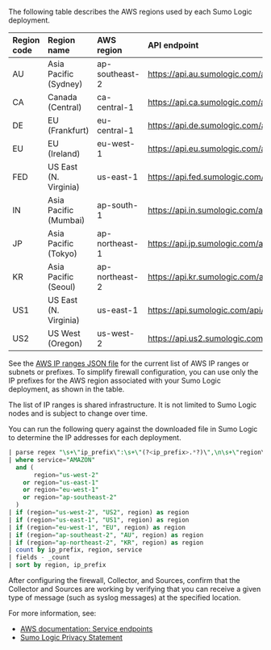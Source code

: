 The following table describes the AWS regions used by each Sumo Logic deployment.

| Region code | Region name | AWS region | API endpoint |
|:----|:----|:---|:-----|
| AU | Asia Pacific (Sydney)  | ap-southeast-2 | https://api.au.sumologic.com/api/   |
| CA | Canada (Central) | ca-central-1 | https://api.ca.sumologic.com/api/   |
| DE | EU (Frankfurt)  | eu-central-1 | https://api.de.sumologic.com/api/   |
| EU | EU (Ireland)    | eu-west-1  | https://api.eu.sumologic.com/api/   |
| FED | US East (N. Virginia) | us-east-1  | https://api.fed.sumologic.com/api/  |
| IN | Asia Pacific (Mumbai) | ap-south-1 | https://api.in.sumologic.com/api/   |
| JP  | Asia Pacific (Tokyo)  | ap-northeast-1 | https://api.jp.sumologic.com/api/  |
| KR | Asia Pacific (Seoul) | ap-northeast-2 | https://api.kr.sumologic.com/api/  |
| US1 | US East (N. Virginia) | us-east-1  | https://api.sumologic.com/api/|
| US2 | US West (Oregon)| us-west-2 | https://api.us2.sumologic.com/api/ |

See the [AWS IP ranges JSON file](https://ip-ranges.amazonaws.com/ip-ranges.json) for the current list of AWS IP ranges or subnets or prefixes. To simplify firewall configuration, you can use only the IP prefixes for the AWS region associated with your Sumo Logic deployment, as shown in the table.

The list of IP ranges is shared infrastructure. It is not limited to Sumo Logic nodes and is subject to change over time.

You can run the following query against the downloaded file in Sumo Logic to determine the IP addresses for each deployment.

```sql
| parse regex "\s+\"ip_prefix\":\s+\"(?<ip_prefix>.*?)\",\n\s+\"region\":\s+\"(?<region>.*?)\",\n\s+\"service\":\s+\"(?<service>.*?)\"" multi
| where service="AMAZON"
  and (
       region="us-west-2"
    or region="us-east-1"
    or region="eu-west-1"
    or region="ap-southeast-2"
  )
| if (region="us-west-2", "US2", region) as region
| if (region="us-east-1", "US1", region) as region
| if (region="eu-west-1", "EU", region) as region
| if (region="ap-southeast-2", "AU", region) as region
| if (region="ap-northeast-2", "KR", region) as region
| count by ip_prefix, region, service
| fields - _count
| sort by region, ip_prefix
```

After configuring the firewall, Collector, and Sources, confirm that the Collector and Sources are working by verifying that you can receive a given type of message (such as syslog messages) at the specified location.

For more information, see:
* [AWS documentation: Service endpoints](http://docs.aws.amazon.com/general/latest/gr/rande.html)
* [Sumo Logic Privacy Statement](https://www.sumologic.com/privacy-statement/)
